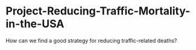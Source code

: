 # Project-Reducing-Traffic-Mortality-in-the-USA
How can we find a good strategy for reducing traffic-related deaths?
